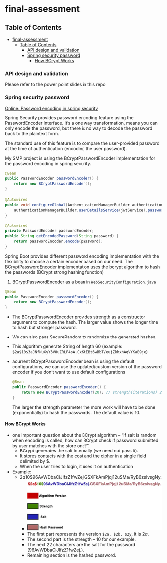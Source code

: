 # final-assessment
## Table of Contents

- [final-assessment](#final-assessment)
  - [Table of Contents](#table-of-contents)
    - [API design and validation](#api-design-and-validation)
    - [Spring security password](#spring-security-password)
      - [How BCrypt Works](#how-bcrypt-works)


### API design and validation

Please refer to the power point slides in this repo

### Spring security password

[Online: Password encoding in spring security
](https://www.javadevjournal.com/spring/password-encoding-in-spring-security/#:~:text=Introduction,back%20to%20the%20plaintext%20form.)

Spring Security provides password encoding feature using the PasswordEncoder interface. It’s a one way transformation, means you can only encode the password, but there is no way to decode the password back to the plaintext form.

The standard use of this feature is to compare the user-provided password at the time of authentication (encoding the user password).

My SMP project is using the BCryptPasswordEncoder implementation for the password encoding in spring security.

```java
@Bean
public PasswordEncoder passwordEncoder() {
    return new BCryptPasswordEncoder();
}

@Autowired
public void configureGlobal(AuthenticationManagerBuilder authenticationManagerBuilder) throws Exception {
    authenticationManagerBuilder.userDetailsService(jwtService).passwordEncoder(passwordEncoder());
}

@Autowired
private PasswordEncoder passwordEncoder;
public String getEncodedPassword(String password) {
    return passwordEncoder.encode(password);
}
```

Spring Boot provides different password encoding implementation with the flexibility to choose a certain encoder based on our need. The BCryptPasswordEncoder implementation uses the bcrypt algorithm to hash the passwords (BCrypt strong hashing function)

1. BCryptPasswordEncoder as a bean in `WebSecurityConfiguration.java`
```java
@Bean
public PasswordEncoder passwordEncoder() {
    return new BCryptPasswordEncoder();
}
```
- The BCryptPasswordEncoder provides strength as a constructor argument to compute the hash. The larger value shows the longer time to hash but stronger password.
- We can also pass SecureRandom to randomize the generated hashes.
- This algorithm generate String of length 60 (example: `$2a$10$3aJNfNuXyY3V8uZRLP4sA.CxKtEBt6wBbT/eujZkhxhAqVYKaB9je`)
- acurrent BCryptPasswordEncoder bean is using the default configurations, we can use the updated/custom version of the password encoder if you don’t want to use default configurations

    ```java
    @Bean
    public PasswordEncoder passwordEncoder() {
        return new BCryptPasswordEncoder(20); // strength(iterations) 20: the log rounds (2^x) to use, between 4 and 31
    }
    ```
    The larger the strength parameter the more work will have to be done (exponentially) to hash the passwords. The default value is 10.
    
#### How BCrypt Works
- one important question about the BCrypt algorithm – “If salt is random when encoding is called, how can BCrypt check if password submitted by user matches with the store one?“. 
  - BCrypt generates the salt internally (we need not pass it).
  - It stores contacts with the cost and the cipher in a single field delimited by $.
  - When the user tries to login, it uses it on authentication
- Example:
  - $2a$10$96AvWDbaCiJlfzZ1fwZej.GSXFkAmPjqj12uSMa/RyB6zsIvsgNy.
    - ![no image for BCrypt password](./images/BCrypt-detail.png.webp)
    - The first part represents the version `$2a, $2b, $2y`, it is $2a$.
    - The second part is the strength – $10$ for our example.
    - The next 22 characters are the salt for the password (96AvWDbaCiJlfzZ1fwZej.).
    - Remaining section is the hashed password.
